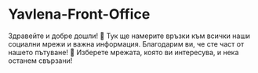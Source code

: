 # Yavlena-Front-Office
Здравейте и добре дошли! 🌟 Тук ще намерите връзки към всички наши социални мрежи и важна информация. Благодарим ви, че сте част от нашето пътуване! 🚀 Изберете мрежата, която ви интересува, и нека останем свързани!
